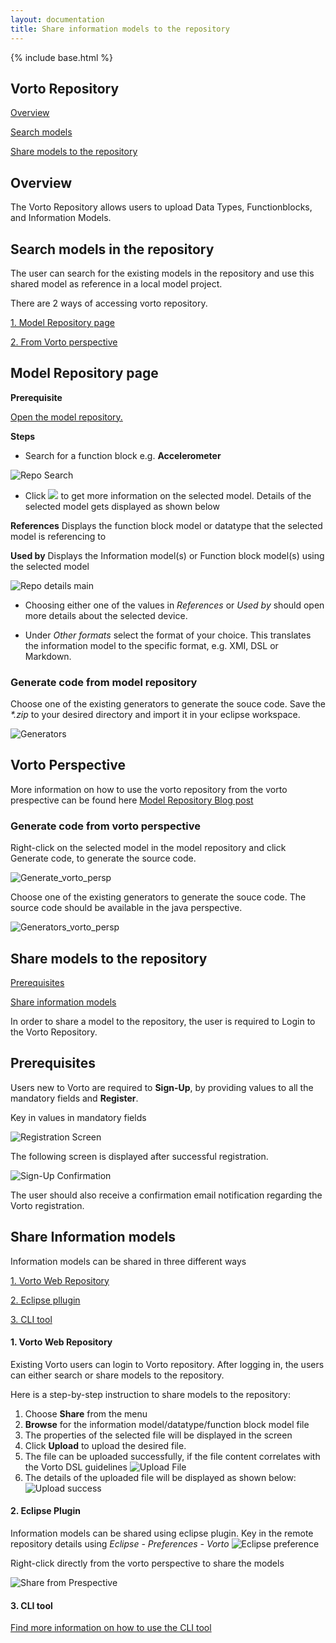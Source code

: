 ```yaml
---
layout: documentation
title: Share information models to the repository
---
```

{% include base.html %}

## Vorto Repository ##

[Overview](#overview)

[Search models](#search-models-in-the-repository)

[Share models to the repository](#share-models-to-the-repository)


## Overview

The Vorto Repository allows users to upload Data Types, Functionblocks, and Information Models. 

## Search models in the repository

The user can search for the existing models in the repository and use this shared model as reference in a local model project.

There are 2 ways of accessing vorto repository.

[1. Model Repository page](#model-repository-page)

[2. From Vorto perspective](#vorto-perspective)

## Model Repository page

**Prerequisite**

<a href="http://vorto.eclipse.org/repo" target="_blank">Open the model repository.</a>

**Steps**

- Search for a function block e.g. **Accelerometer**

![Repo Search]({{base}}/img/documentation/vorto_repo_search.jpg)

- Click <img src="{{$base}}/img/documentation/repo_details_icon.jpg"> to get more information on the selected model. Details of the selected model gets displayed as shown below

**References** Displays the function block model or datatype that the selected model is referencing to

**Used by** Displays the Information model(s) or Function block model(s) using the selected model

![Repo details main]({{base}}/img/documentation/repo_details_main.jpg)


- Choosing either one of the values in _References_ or _Used by_ should open more details about the selected device.

- Under _Other formats_ select the format of your choice. This translates the information model to the specific format, e.g. XMI, DSL or Markdown. 

### Generate code from model repository

Choose one of the existing generators to generate the souce code. Save the _*.zip_ to your desired directory and import it in your eclipse workspace.

![Generators]({{base}}/img/documentation/generators.jpg)

## Vorto Perspective

More information on how to use the vorto repository from the vorto prespective can be found here
[Model Repository Blog post]({{base}}/blog/2015-09-04-VortoIntegration.html)

### Generate code from vorto perspective

Right-click on the selected model in the model repository and click Generate code, to generate the source code.

![Generate_vorto_persp]({{base}}/img/documentation/generate_vorto_persp.jpg)

Choose one of the existing generators to generate the souce code. The source code should be available in the java perspective.

![Generators_vorto_persp]({{base}}/img/documentation/generators_vorto_persp.jpg)

## Share models to the repository

[Prerequisites](#prerequisites)

[Share information models](#share-information-models)

In order to share a model to the repository, the user is required to Login to the Vorto Repository.

## **Prerequisites**

Users new to Vorto are required to **Sign-Up**, by providing values to all the mandatory fields and **Register**.

Key in values in mandatory fields

![Registration Screen]({{base}}/img/documentation/vortoregistration.jpg)

The following screen is displayed after successful registration.

![Sign-Up Confirmation]({{base}}/img/documentation/vorto_reposignup.jpg)

The user should also receive a confirmation email notification regarding the Vorto registration.

## **Share Information models**

Information models can be shared in three different ways

[1. Vorto Web Repository](#vorto-web-repository)

[2. Eclipse pllugin](#eclipse-plugin)

[3. CLI tool](#cli-tool)


#### **1. Vorto Web Repository**

Existing Vorto users can login to Vorto repository. After logging in, the users can either search or share models to the repository.

Here is a step-by-step instruction to share models to the repository:

1. Choose **Share** from the menu
2. **Browse** for the information model/datatype/function block model file 
3. The properties of the selected file will be displayed in the screen
4. Click **Upload** to upload the desired file.
5. The file can be uploaded successfully, if the file content correlates with the Vorto DSL guidelines
![Upload File]({{base}}/img/documentation/uploadfile_torepo.jpg)
6. The details of the uploaded file will be displayed as shown below:
![Upload success]({{base}}/img/documentation/upload_success.jpg)

#### **2. Eclipse Plugin**

Information models can be shared using eclipse plugin.
Key in the remote repository details using _Eclipse - Preferences - Vorto_
![Eclipse preference]({{base}}/img/documentation/eclipse_pref.jpg)

Right-click directly from the vorto perspective to share the models

![Share from Prespective]({{base}}/img/documentation/share_presp.jpg)

#### **3. CLI tool**

<a href="{{base}}/documentation/cli-tool/cli-tool.html"> Find more information on how to use the CLI tool</a>